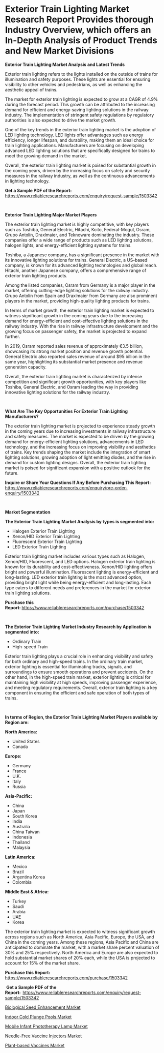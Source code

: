 <p><h1>Exterior Train Lighting Market Research Report Provides thorough Industry Overview, which offers an In-Depth Analysis of Product Trends and New Market Divisions</h1></p><p><strong>Exterior Train Lighting Market Analysis and Latest Trends</strong></p>
<p><p>Exterior train lighting refers to the lights installed on the outside of trains for illumination and safety purposes. These lights are essential for ensuring visibility to other vehicles and pedestrians, as well as enhancing the aesthetic appeal of trains.</p><p>The market for exterior train lighting is expected to grow at a CAGR of 4.9% during the forecast period. This growth can be attributed to the increasing demand for efficient and energy-saving lighting solutions in the railway industry. The implementation of stringent safety regulations by regulatory authorities is also expected to drive the market growth.</p><p>One of the key trends in the exterior train lighting market is the adoption of LED lighting technology. LED lights offer advantages such as energy efficiency, longer lifespan, and durability, making them an ideal choice for train lighting applications. Manufacturers are focusing on developing advanced LED lighting solutions that are specifically designed for trains to meet the growing demand in the market.</p><p>Overall, the exterior train lighting market is poised for substantial growth in the coming years, driven by the increasing focus on safety and security measures in the railway industry, as well as the continuous advancements in lighting technology.</p></p>
<p><strong>Get a Sample PDF of the Report:&nbsp;</strong> <a href="https://www.reliableresearchreports.com/enquiry/request-sample/1503342">https://www.reliableresearchreports.com/enquiry/request-sample/1503342</a></p>
<p>&nbsp;</p>
<p><strong>Exterior Train Lighting Major Market Players</strong></p>
<p><p>The exterior train lighting market is highly competitive, with key players such as Toshiba, General Electric, Hitachi, Koito, Federal-Mogul, Osram, Grupo Antolin, Draxlmaier, and Teknoware dominating the industry. These companies offer a wide range of products such as LED lighting solutions, halogen lights, and energy-efficient lighting systems for trains.</p><p>Toshiba, a Japanese company, has a significant presence in the market with its innovative lighting solutions for trains. General Electric, a US-based company, is known for its advanced lighting technologies and global reach. Hitachi, another Japanese company, offers a comprehensive range of exterior train lighting products.</p><p>Among the listed companies, Osram from Germany is a major player in the market, offering cutting-edge lighting solutions for the railway industry. Grupo Antolin from Spain and Draxlmaier from Germany are also prominent players in the market, providing high-quality lighting products for trains.</p><p>In terms of market growth, the exterior train lighting market is expected to witness significant growth in the coming years due to the increasing demand for energy-efficient and cost-effective lighting solutions in the railway industry. With the rise in railway infrastructure development and the growing focus on passenger safety, the market is projected to expand further.</p><p>In 2019, Osram reported sales revenue of approximately €3.5 billion, showcasing its strong market position and revenue growth potential. General Electric also reported sales revenue of around $95 billion in the same year, highlighting its substantial market presence and revenue generation capacity.</p><p>Overall, the exterior train lighting market is characterized by intense competition and significant growth opportunities, with key players like Toshiba, General Electric, and Osram leading the way in providing innovative lighting solutions for the railway industry.</p></p>
<p>&nbsp;</p>
<p><strong>What Are The Key Opportunities For Exterior Train Lighting Manufacturers?</strong></p>
<p><p>The exterior train lighting market is projected to experience steady growth in the coming years due to increasing investments in railway infrastructure and safety measures. The market is expected to be driven by the growing demand for energy-efficient lighting solutions, advancements in LED technology, and the increasing focus on improving visibility and aesthetics of trains. Key trends shaping the market include the integration of smart lighting solutions, growing adoption of light emitting diodes, and the rise in demand for custom lighting designs. Overall, the exterior train lighting market is poised for significant expansion with a positive outlook for the future.</p></p>
<p><strong>Inquire or Share Your Questions If Any Before Purchasing This Report:</strong> <a href="https://www.reliableresearchreports.com/enquiry/pre-order-enquiry/1503342">https://www.reliableresearchreports.com/enquiry/pre-order-enquiry/1503342</a></p>
<p>&nbsp;</p>
<p><strong>Market Segmentation</strong></p>
<p><strong>The Exterior Train Lighting Market Analysis by types is segmented into:</strong></p>
<p><ul><li>Halogen Exterior Train Lighting</li><li>Xenon/HID Exterior Train Lighting</li><li>Fluorescent Exterior Train Lighting</li><li>LED Exterior Train Lighting</li></ul></p>
<p><p>Exterior train lighting market includes various types such as Halogen, Xenon/HID, Fluorescent, and LED options. Halogen exterior train lighting is known for its durability and cost-effectiveness. Xenon/HID lighting offers bright and powerful illumination. Fluorescent lighting is energy-efficient and long-lasting. LED exterior train lighting is the most advanced option, providing bright light while being energy-efficient and long-lasting. Each type caters to different needs and preferences in the market for exterior train lighting solutions.</p></p>
<p><strong>Purchase this Report:&nbsp;</strong><a href="https://www.reliableresearchreports.com/purchase/1503342">https://www.reliableresearchreports.com/purchase/1503342</a></p>
<p>&nbsp;</p>
<p><strong>The Exterior Train Lighting Market Industry Research by Application is segmented into:</strong></p>
<p><ul><li>Ordinary Train</li><li>High-speed Train</li></ul></p>
<p><p>Exterior train lighting plays a crucial role in enhancing visibility and safety for both ordinary and high-speed trains. In the ordinary train market, exterior lighting is essential for illuminating tracks, signals, and surroundings to ensure smooth operations and prevent accidents. On the other hand, in the high-speed train market, exterior lighting is critical for maintaining high visibility at high speeds, improving passenger experience, and meeting regulatory requirements. Overall, exterior train lighting is a key component in ensuring the efficient and safe operation of both types of trains.</p></p>
<p>&nbsp;</p>
<p><strong>In terms of Region, the Exterior Train Lighting Market Players available by Region are:</strong></p>
<p>
    <p> <strong> North America: </strong>
        <ul>
            <li>United States</li>
            <li>Canada</li>
        </ul>
        </p> 
    <p> <strong> Europe: </strong>
        <ul>
            <li>Germany</li>
            <li>France</li>
            <li>U.K.</li>
            <li>Italy</li>
            <li>Russia</li>
        </ul>
        </p> 
    <p> <strong> Asia-Pacific: </strong>
        <ul>
            <li>China</li>
            <li>Japan</li>
            <li>South Korea</li>
            <li>India</li>
            <li>Australia</li>
            <li>China Taiwan</li>
            <li>Indonesia</li>
            <li>Thailand</li>
            <li>Malaysia</li>
        </ul>
        </p> 
    <p> <strong> Latin America: </strong>
        <ul>
            <li>Mexico</li>
            <li>Brazil</li>
            <li>Argentina Korea</li>
            <li>Colombia</li>
        </ul>
        </p> 
    <p> <strong> Middle East & Africa: </strong>
        <ul>
            <li>Turkey</li>
            <li>Saudi</li>
            <li>Arabia</li>
            <li>UAE</li>
            <li>Korea</li>
        </ul>
    </p>
    </p>
<p><p>The exterior train lighting market is expected to witness significant growth across regions such as North America, Asia Pacific, Europe, the USA, and China in the coming years. Among these regions, Asia Pacific and China are anticipated to dominate the market, with a market share percent valuation of 30% and 25% respectively. North America and Europe are also expected to hold substantial market shares of 20% each, while the USA is projected to account for 15% of the market share.</p></p>
<p><strong>Purchase this Report: </strong><a href="https://www.reliableresearchreports.com/purchase/1503342">https://www.reliableresearchreports.com/purchase/1503342</a></p>
<p>&nbsp;<strong>Get a Sample PDF of the Report:&nbsp;&nbsp;</strong><a href="https://www.reliableresearchreports.com/enquiry/request-sample/1503342">https://www.reliableresearchreports.com/enquiry/request-sample/1503342</a></p>
<p><strong></strong></p>
<p><p><a href="https://github.com/joannesouthgate/Market-Research-Report-List-1/blob/main/biological-seed-enhancement-market.md">Biological Seed Enhancement Market</a></p><p><a href="https://medium.com/@judyhunter52/indoor-cold-plunge-pools-market-size-reveals-the-best-marketing-channels-in-global-industry-e3b7f1d4af01">Indoor Cold Plunge Pools Market</a></p><p><a href="https://medium.com/@judyhunter52/analyzing-mobile-infant-phototherapy-lamp-market-global-industry-perspective-and-forecast-2024-to-898ed59a0e33">Mobile Infant Phototherapy Lamp Market</a></p><p><a href="https://medium.com/@besaosmani1903/needle-free-vaccine-injectors-market-exploring-market-share-market-trends-and-future-growth-72f3b86a1dd9">Needle-Free Vaccine Injectors Market</a></p><p><a href="https://medium.com/@besaosmani1903/plant-based-vaccines-market-outlook-industry-overview-and-forecast-2024-to-2031-a010bbb97f70">Plant-based Vaccines Market</a></p></p>